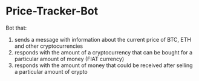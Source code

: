 # Price-Tracker-Bot
 Bot that:
 1. sends a message with information about the current price of BTC, ETH and other cryptocurrencies
 2. responds with the amount of a cryptocurrency that can be bought for a particular amount of money (FIAT currency)
 3. responds with the amount of money that could be received after selling a particular amount of crypto
